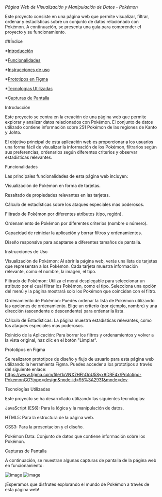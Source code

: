 <em> Página Web de Visualización y Manipulación de Datos - Pokémon </em>

Este proyecto consiste en una página web que permite visualizar, filtrar, ordenar y estadísticas sobre un conjunto de datos relacionado con Pokémon. A continuación, se presenta una guía para comprender el proyecto y su funcionamiento.

##Índice

*[Introducción](#Introducción)

*[Funcionalidades](#Funcionalidades)

*[Instrucciones de uso](#instrucciones-De-Uso)

*[Prototipos en Figma](#prototipos-En-Figma)

*[Tecnologías Utilizadas](#Tecnologías-Utilizadas)

*[Capturas de Pantalla](#Capturas-de-Pantalla)

Introducción

Este proyecto se centra en la creación de una página web que permite explorar y analizar datos relacionados con Pokémon. El conjunto de datos utilizado contiene información sobre 251 Pokémon de las regiones de Kanto y Johto.

El objetivo principal de esta aplicación web es proporcionar a los usuarios una forma fácil de visualizar la información de los Pokémon, filtrarlos según sus preferencias, ordenarlos según diferentes criterios y observar estadísticas relevantes.

Funcionalidades

Las principales funcionalidades de esta página web incluyen:

Visualización de Pokémon en forma de tarjetas.

Resaltado de propiedades relevantes en las tarjetas.

Cálculo de estadísticas sobre los ataques especiales mas poderosos.

Filtrado de Pokémon por diferentes atributos (tipo, región).

Ordenamiento de Pokémon por diferentes criterios (nombre o número).

Capacidad de reiniciar la aplicación y borrar filtros y ordenamientos.

Diseño responsive para adaptarse a diferentes tamaños de pantalla.

Instrucciones de Uso

Visualización de Pokémon: Al abrir la página web, verás una lista de tarjetas que representan a los Pokémon. Cada tarjeta muestra información relevante, como el nombre, la imagen, el tipo.

Filtrado de Pokémon: Utiliza el menú desplegable para seleccionar un atributo por el cual filtrar los Pokémon, como el tipo. Selecciona una opción del menú y la página mostrará solo los Pokémon que coincidan con el filtro.

Ordenamiento de Pokémon: Puedes ordenar la lista de Pokémon utilizando las opciones de ordenamiento. Elige un criterio (por ejemplo, nombre) y una dirección (ascendente o descendente) para ordenar la lista.

Cálculo de Estadísticas: La página muestra estadísticas relevantes, como  los ataques especiales mas poderosos.

Reinicio de la Aplicación: Para borrar los filtros y ordenamientos y volver a la vista original, haz clic en el botón "Limpiar".

Prototipos en Figma

Se realizaron prototipos de diseño y flujo de usuario para esta página web utilizando la herramienta Figma. Puedes acceder a los prototipos a través del siguiente enlace: https://www.figma.com/file/1xVNX7HFhOpU58yx8DRF4x/Prototipo-PokemonGO?type=design&node-id=95%3A2931&mode=dev.

Tecnologías Utilizadas

Este proyecto se ha desarrollado utilizando las siguientes tecnologías:

JavaScript (ES6): Para la lógica y la manipulación de datos.

HTML5: Para la estructura de la página web.

CSS3: Para la presentación y el diseño.

Pokémon Data: Conjunto de datos que contiene información sobre los Pokémon.

Capturas de Pantalla

A continuación, se muestran algunas capturas de pantalla de la página web en funcionamiento:

![image](https://github.com/Butria/DEV011-data-lovers/assets/113056692/ef82ccff-643b-4777-9cb0-f34c31634f18)
![image](https://github.com/Butria/DEV011-data-lovers/assets/113056692/9d47fc6f-9367-4590-8f3c-150944bd04dd)


¡Esperamos que disfrutes explorando el mundo de Pokémon a través de esta página web!
